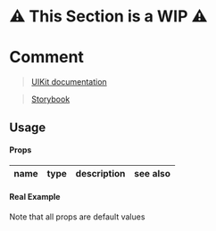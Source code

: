 # ⚠️ This Section is a WIP ⚠️


# Comment
> [UIKit documentation](https://getuikit.com/docs/Comment)

> [Storybook](https://0c370t.github.io/Svelte-UIKit3/docs/?path=/story/Comment--main)
## Usage

#### Props
| name        | type  | description                  | see also                        |
|-------------|-------|------------------------------|---------------------------------|

#### Real Example
Note that all props are default values

